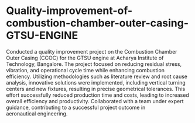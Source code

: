# Quality-improvement-of-combustion-chamber-outer-casing-GTSU-ENGINE

Conducted a quality improvement project on the Combustion Chamber Outer Casing (CCOC) for the GTSU engine at Acharya Institute of Technology, Bangalore. The project focused on reducing residual stress, vibration, and operational cycle time while enhancing combustion efficiency. Utilizing methodologies such as literature review and root cause analysis, innovative solutions were implemented, including vertical turning centers and new fixtures, resulting in precise geometrical tolerances. This effort successfully reduced production time and costs, leading to increased overall efficiency and productivity. Collaborated with a team under expert guidance, contributing to a successful project outcome in aeronautical engineering.
